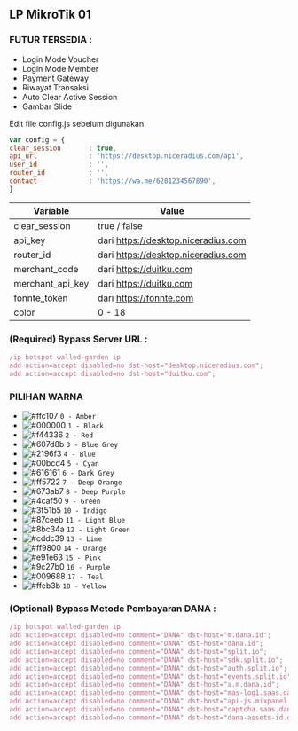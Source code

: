 ## LP MikroTik 01
### FUTUR TERSEDIA :
- Login Mode Voucher
- Login Mode Member
- Payment Gateway
- Riwayat Transaksi
- Auto Clear Active Session
- Gambar Slide

Edit file config.js sebelum digunakan
```js
var config = {
clear_session       : true,
api_url             : 'https://desktop.niceradius.com/api',
user_id             : '',
router_id           : '',
contact             : 'https://wa.me/6281234567890',
}
```
| Variable  | Value |
| ------------- | ------------- |
| clear_session | true / false  |
| api_key  | dari https://desktop.niceradius.com |
| router_id  | dari https://desktop.niceradius.com |
| merchant_code | dari https://duitku.com |
| merchant_api_key | dari https://duitku.com |
| fonnte_token | dari https://fonnte.com |
| color  | 0 - 18 |

### (Required) Bypass Server URL : 
```js
/ip hotspot walled-garden ip
add action=accept disabled=no dst-host="desktop.niceradius.com";
add action=accept disabled=no dst-host="duitku.com";
```

### PILIHAN WARNA
- ![#ffc107](https://placehold.co/15x15/ffc107/ffc107.png) `0 - Amber`
- ![#000000](https://placehold.co/15x15/000000/000000.png) `1 - Black`
- ![#f44336](https://placehold.co/15x15/f44336/f44336.png) `2 - Red`
- ![#607d8b](https://placehold.co/15x15/607d8b/607d8b.png) `3 - Blue Grey`
- ![#2196f3](https://placehold.co/15x15/2196f3/2196f3.png) `4 - Blue`
- ![#00bcd4](https://placehold.co/15x15/00bcd4/00bcd4.png) `5 - Cyan`
- ![#616161](https://placehold.co/15x15/616161/616161.png) `6 - Dark Grey`
- ![#ff5722](https://placehold.co/15x15/ff5722/ff5722.png) `7 - Deep Orange`
- ![#673ab7](https://placehold.co/15x15/673ab7/673ab7.png) `8 - Deep Purple`
- ![#4caf50](https://placehold.co/15x15/4caf50/4caf50.png) `9 - Green`
- ![#3f51b5](https://placehold.co/15x15/3f51b5/3f51b5.png) `10 - Indigo`
- ![#87ceeb](https://placehold.co/15x15/87ceeb/87ceeb.png) `11 - Light Blue`
- ![#8bc34a](https://placehold.co/15x15/8bc34a/8bc34a.png) `12 - Light Green`
- ![#cddc39](https://placehold.co/15x15/cddc39/cddc39.png) `13 - Lime`
- ![#ff9800](https://placehold.co/15x15/ff9800/ff9800.png) `14 - Orange`
- ![#e91e63](https://placehold.co/15x15/e91e63/e91e63.png) `15 - Pink`
- ![#9c27b0](https://placehold.co/15x15/9c27b0/9c27b0.png) `16 - Purple`
- ![#009688](https://placehold.co/15x15/009688/009688.png) `17 - Teal`
- ![#ffeb3b](https://placehold.co/15x15/ffeb3b/ffeb3b.png) `18 - Yellow`


### (Optional) Bypass Metode Pembayaran DANA :
```js
/ip hotspot walled-garden ip
add action=accept disabled=no comment="DANA" dst-host="m.dana.id";
add action=accept disabled=no comment="DANA" dst-host="dana.id";
add action=accept disabled=no comment="DANA" dst-host="split.io";
add action=accept disabled=no comment="DANA" dst-host="sdk.split.io";
add action=accept disabled=no comment="DANA" dst-host="auth.split.io";
add action=accept disabled=no comment="DANA" dst-host="events.split.io";
add action=accept disabled=no comment="DANA" dst-host="a.m.dana.id";
add action=accept disabled=no comment="DANA" dst-host="mas-log1.saas.dana.id";
add action=accept disabled=no comment="DANA" dst-host="api-js.mixpanel.com";
add action=accept disabled=no comment="DANA" dst-host="captcha.saas.dana.id";
add action=accept disabled=no comment="DANA" dst-host="dana-assets-id.oss-ap-southeast-5.aliyuncs.com";
```
